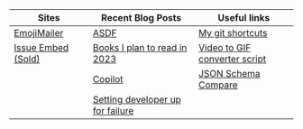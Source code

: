 
| Sites | Recent Blog Posts | Useful links |
| --- | ---------- | --- |
| [EmojiMailer](https://www.emojimailer.com/) | [ASDF](https://brendonbody.blog/2023/01/26/asdf/) | [My git shortcuts](https://gist.github.com/bbody/047dcd6155cd5467a7e3f0f3449a8249) |
| [Issue Embed (Sold)](https://issueembed.dev/) | [Books I plan to read in 2023](https://brendonbody.blog/2023/01/11/books-i-plan-to-read-in-2023/) | [Video to GIF converter script](https://gist.github.com/bbody/f59441370dd4c7ce0109949d78e21544) | 
| | [Copilot](https://brendonbody.blog/2022/12/31/copilot/) | [JSON Schema Compare](https://brendonbody.blog/2019/01/09/schema-comparison/) |
| | [Setting developer up for failure](https://brendonbody.blog/2022/12/20/setting-developers-up-for-failure/) | |
